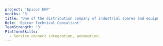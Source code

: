 ```yaml
---
project: 'Epicor ERP'
months: '3'
title: 'One of the distribution company of industrial spares and equipment in UAE'
Role: 'Epicor Technical Consultant'
TeamStrength: '3'
PlatformSkills:
  - Service connect integration, automation.
---
```


